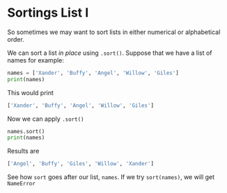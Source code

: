 # Sortings List I

So sometimes we may want to sort lists in either numerical or alphabetical order.

We can sort a list _in place_ using `.sort()`. Suppose that we have a list of names for example:

```python
names = ['Xander', 'Buffy', 'Angel', 'Willow', 'Giles']
print(names)
```

This would print

```python
['Xander', 'Buffy', 'Angel', 'Willow', 'Giles']
```

Now we can apply `.sort()`

```python
names.sort()
print(names)
```

Results are

```python
['Angel', 'Buffy', 'Giles', 'Willow', 'Xander']
```

See how `sort` goes after our list, `names`. If we try `sort(names)`, we will get `NameError`
